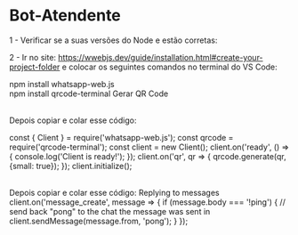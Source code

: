 # Bot-Atendente

1 - Verificar se a suas versões do Node e   estão corretas: 

2 - Ir no site: https://wwebjs.dev/guide/installation.html#create-your-project-folder e colocar os seguintes comandos no terminal do VS Code:

npm install whatsapp-web.js
<br>
npm install qrcode-terminal                   Gerar QR Code


<br>
Depois copiar e colar esse código: 

const { Client } = require('whatsapp-web.js');
const qrcode = require('qrcode-terminal');
const client = new Client();
client.on('ready', () => {
    console.log('Client is ready!');
});
client.on('qr', qr => {
    qrcode.generate(qr, {small: true});
});
client.initialize();


<br>
Depois copiar e colar esse código: Replying to messages
client.on('message_create', message => {
	if (message.body === '!ping') {
		// send back "pong" to the chat the message was sent in
		client.sendMessage(message.from, 'pong');
	}
});



